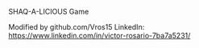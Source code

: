 SHAQ-A-LICIOUS Game

Modified by github.com/Vros15
LinkedIn: https://www.linkedin.com/in/victor-rosario-7ba7a5231/
